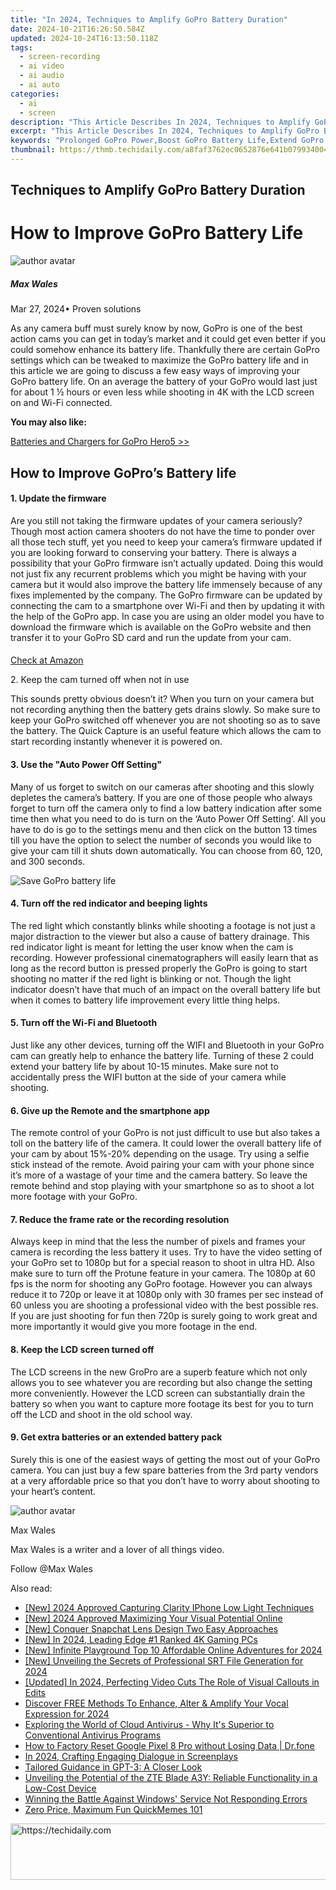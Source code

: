```yaml
---
title: "In 2024, Techniques to Amplify GoPro Battery Duration"
date: 2024-10-21T16:26:50.584Z
updated: 2024-10-24T16:13:50.118Z
tags: 
  - screen-recording
  - ai video
  - ai audio
  - ai auto
categories: 
  - ai
  - screen
description: "This Article Describes In 2024, Techniques to Amplify GoPro Battery Duration"
excerpt: "This Article Describes In 2024, Techniques to Amplify GoPro Battery Duration"
keywords: "Prolonged GoPro Power,Boost GoPro Battery Life,Extend GoPro Charging,Enhance GoPro Energy,Optimize GoPro Duration,Maximize GoPro Runtime,Increase GoPro Endurance"
thumbnail: https://thmb.techidaily.com/a8faf3762ec0652876e641b0799340042cad57c242c2210395cb978ced6a8dea.jpg
---
```


## Techniques to Amplify GoPro Battery Duration

# How to Improve GoPro Battery Life

![author avatar](https://images.wondershare.com/filmora/article-images/max-wales-author.jpg)

##### Max Wales

 Mar 27, 2024• Proven solutions

 As any camera buff must surely know by now, GoPro is one of the best action cams you can get in today’s market and it could get even better if you could somehow enhance its battery life. Thankfully there are certain GoPro settings which can be tweaked to maximize the GoPro battery life and in this article we are going to discuss a few easy ways of improving your GoPro battery life. On an average the battery of your GoPro would last just for about 1 ½ hours or even less while shooting in 4K with the LCD screen on and Wi-Fi connected.

**You may also like:**

[Batteries and Chargers for GoPro Hero5 >>](https://tools.techidaily.com/wondershare/filmora/download/)

## How to Improve GoPro’s Battery life

#### 1\. Update the firmware

 Are you still not taking the firmware updates of your camera seriously? Though most action camera shooters do not have the time to ponder over all those tech stuff, yet you need to keep your camera’s firmware updated if you are looking forward to conserving your battery. There is always a possibility that your GoPro firmware isn’t actually updated. Doing this would not just fix any recurrent problems which you might be having with your camera but it would also improve the battery life immensely because of any fixes implemented by the company. The GoPro firmware can be updated by connecting the cam to a smartphone over Wi-Fi and then by updating it with the help of the GoPro app. In case you are using an older model you have to download the firmware which is available on the GoPro website and then transfer it to your GoPro SD card and run the update from your cam.

####

[Check at Amazon](https://www.amazon.com/gp/product/B01M14ATO0/ref=as%5Fli%5Ftl?ie=UTF8&tag=vs-flora-20&camp=1789&creative=9325&linkCode=as2&creativeASIN=B01M14ATO0&linkId=5ce54ea937ecffa6b1b8056b6922abaa)

2\. Keep the cam turned off when not in use

 This sounds pretty obvious doesn’t it? When you turn on your camera but not recording anything then the battery gets drains slowly. So make sure to keep your GoPro switched off whenever you are not shooting so as to save the battery. The Quick Capture is an useful feature which allows the cam to start recording instantly whenever it is powered on.

#### 3\. Use the "Auto Power Off Setting"

 Many of us forget to switch on our cameras after shooting and this slowly depletes the camera’s battery. If you are one of those people who always forget to turn off the camera only to find a low battery indication after some time then what you need to do is turn on the ‘Auto Power Off Setting’. All you have to do is go to the settings menu and then click on the button 13 times till you have the option to select the number of seconds you would like to give your cam till it shuts down automatically. You can choose from 60, 120, and 300 seconds.

![Save GoPro battery life](https://images.wondershare.com/filmora/article-images/gopro-auto-power-off-setting.jpg)

#### 4\. Turn off the red indicator and beeping lights

 The red light which constantly blinks while shooting a footage is not just a major distraction to the viewer but also a cause of battery drainage. This red indicator light is meant for letting the user know when the cam is recording. However professional cinematographers will easily learn that as long as the record button is pressed properly the GoPro is going to start shooting no matter if the red light is blinking or not. Though the light indicator doesn’t have that much of an impact on the overall battery life but when it comes to battery life improvement every little thing helps.

#### 5\. Turn off the Wi-Fi and Bluetooth

 Just like any other devices, turning off the WIFI and Bluetooth in your GoPro cam can greatly help to enhance the battery life. Turning of these 2 could extend your battery life by about 10-15 minutes. Make sure not to accidentally press the WIFI button at the side of your camera while shooting.

#### 6\. Give up the Remote and the smartphone app

 The remote control of your GoPro is not just difficult to use but also takes a toll on the battery life of the camera. It could lower the overall battery life of your cam by about 15%-20% depending on the usage. Try using a selfie stick instead of the remote. Avoid pairing your cam with your phone since it’s more of a wastage of your time and the camera battery. So leave the remote behind and stop playing with your smartphone so as to shoot a lot more footage with your GoPro.

#### 7\. Reduce the frame rate or the recording resolution

 Always keep in mind that the less the number of pixels and frames your camera is recording the less battery it uses. Try to have the video setting of your GoPro set to 1080p but for a special reason to shoot in ultra HD. Also make sure to turn off the Protune feature in your camera. The 1080p at 60 fps is the norm for shooting any GoPro footage. However you can always reduce it to 720p or leave it at 1080p only with 30 frames per sec instead of 60 unless you are shooting a professional video with the best possible res. If you are just shooting for fun then 720p is surely going to work great and more importantly it would give you more footage in the end.

#### 8\. Keep the LCD screen turned off

 The LCD screens in the new GroPro are a superb feature which not only allows you to see whatever you are recording but also change the setting more conveniently. However the LCD screen can substantially drain the battery so when you want to capture more footage its best for you to turn off the LCD and shoot in the old school way.

#### 9\. Get extra batteries or an extended battery pack

 Surely this is one of the easiest ways of getting the most out of your GoPro camera. You can just buy a few spare batteries from the 3rd party vendors at a very affordable price so that you don’t have to worry about shooting to your heart’s content.

![author avatar](https://images.wondershare.com/filmora/article-images/max-wales-author.jpg)

Max Wales

Max Wales is a writer and a lover of all things video.

Follow @Max Wales


<ins class="adsbygoogle"
     style="display:block"
     data-ad-format="autorelaxed"
     data-ad-client="ca-pub-7571918770474297"
     data-ad-slot="1223367746"></ins>



<ins class="adsbygoogle"
     style="display:block"
     data-ad-client="ca-pub-7571918770474297"
     data-ad-slot="8358498916"
     data-ad-format="auto"
     data-full-width-responsive="true"></ins>


<span class="atpl-alsoreadstyle">Also read:</span>
<div><ul>
<li><a href="https://article-knowledge.techidaily.com/new-2024-approved-capturing-clarity-iphone-low-light-techniques/"><u>[New] 2024 Approved Capturing Clarity IPhone Low Light Techniques</u></a></li>
<li><a href="https://article-knowledge.techidaily.com/new-2024-approved-maximizing-your-visual-potential-online/"><u>[New] 2024 Approved Maximizing Your Visual Potential Online</u></a></li>
<li><a href="https://snapchat-videos.techidaily.com/new-conquer-snapchat-lens-design-two-easy-approaches/"><u>[New] Conquer Snapchat Lens Design Two Easy Approaches</u></a></li>
<li><a href="https://article-knowledge.techidaily.com/new-in-2024-leading-edge-1-ranked-4k-gaming-pcs/"><u>[New] In 2024, Leading Edge #1 Ranked 4K Gaming PCs</u></a></li>
<li><a href="https://video-screen-grab.techidaily.com/new-infinite-playground-top-10-affordable-online-adventures-for-2024/"><u>[New] Infinite Playground Top 10 Affordable Online Adventures for 2024</u></a></li>
<li><a href="https://article-knowledge.techidaily.com/new-unveiling-the-secrets-of-professional-srt-file-generation-for-2024/"><u>[New] Unveiling the Secrets of Professional SRT File Generation for 2024</u></a></li>
<li><a href="https://screen-capture.techidaily.com/updated-in-2024-perfecting-video-cuts-the-role-of-visual-callouts-in-edits/"><u>[Updated] In 2024, Perfecting Video Cuts The Role of Visual Callouts in Edits</u></a></li>
<li><a href="https://article-knowledge.techidaily.com/discover-free-methods-to-enhance-alter-and-amplify-your-vocal-expression-for-2024/"><u>Discover FREE Methods To Enhance, Alter & Amplify Your Vocal Expression for 2024</u></a></li>
<li><a href="https://win-superb.techidaily.com/exploring-the-world-of-cloud-antivirus-why-its-superior-to-conventional-antivirus-programs/"><u>Exploring the World of Cloud Antivirus - Why It's Superior to Conventional Antivirus Programs</u></a></li>
<li><a href="https://techidaily.com/how-to-factory-reset-google-pixel-8-pro-without-losing-data-drfone-by-drfone-reset-android-reset-android/"><u>How to Factory Reset Google Pixel 8 Pro without Losing Data | Dr.fone</u></a></li>
<li><a href="https://article-knowledge.techidaily.com/in-2024-crafting-engaging-dialogue-in-screenplays/"><u>In 2024, Crafting Engaging Dialogue in Screenplays</u></a></li>
<li><a href="https://tech-hub.techidaily.com/tailored-guidance-in-gpt-3-a-closer-look/"><u>Tailored Guidance in GPT-3: A Closer Look</u></a></li>
<li><a href="https://buynow-reviews.techidaily.com/unveiling-the-potential-of-the-zte-blade-a3y-reliable-functionality-in-a-low-cost-device/"><u>Unveiling the Potential of the ZTE Blade A3Y: Reliable Functionality in a Low-Cost Device</u></a></li>
<li><a href="https://windows11.techidaily.com/winning-the-battle-against-windows-service-not-responding-errors/"><u>Winning the Battle Against Windows' Service Not Responding Errors</u></a></li>
<li><a href="https://article-knowledge.techidaily.com/zero-price-maximum-fun-quickmemes-101/"><u>Zero Price, Maximum Fun QuickMemes 101</u></a></li>
</ul></div>

<!-- affiliate ads begin -->
<a href="https://ephamedtechinc.pxf.io/c/5597632/2136612/26400" target="_top" id="2136612">
  <img src="//a.impactradius-go.com/display-ad/26400-2136612" border="0" alt="https://techidaily.com" width="728" height="90"/>
</a>
<img height="0" width="0" src="https://ephamedtechinc.pxf.io/i/5597632/2136612/26400" style="position:absolute;visibility:hidden;" border="0" />
<!-- affiliate ads end -->


